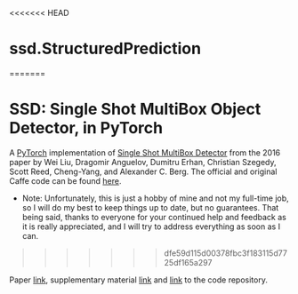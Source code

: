 <<<<<<< HEAD
# ssd.StructuredPrediction
=======
# SSD: Single Shot MultiBox Object Detector, in PyTorch
A [PyTorch](http://pytorch.org/) implementation of [Single Shot MultiBox Detector](http://arxiv.org/abs/1512.02325) from the 2016 paper by Wei Liu, Dragomir Anguelov, Dumitru Erhan, Christian Szegedy, Scott Reed, Cheng-Yang, and Alexander C. Berg.  The official and original Caffe code can be found [here](https://github.com/weiliu89/caffe/tree/ssd). 
- Note: Unfortunately, this is just a hobby of mine and not my full-time job, so I will do my best to keep things up to date, but no guarantees.  That being said, thanks to everyone for your continued help and feedback as it is really appreciated, and I will try to address everything as soon as I can. 
>>>>>>> dfe59d115d00378fbc3f183115d7725df165a297

Paper [link](https://arxiv.org/pdf/1511.06411.pdf), supplementary material [link](http://proceedings.mlr.press/v48/songb16-supp.pdf) and [link](https://github.com/yang-song/APDLM) to the code repository.
